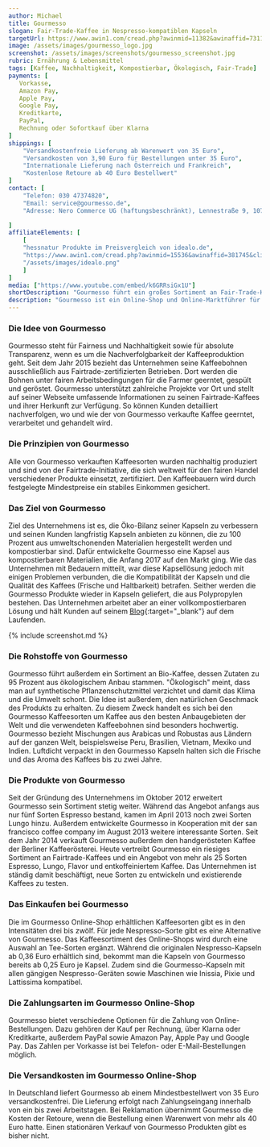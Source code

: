 ```yaml
---
author: Michael
title: Gourmesso
slogan: Fair-Trade-Kaffee in Nespresso-kompatiblen Kapseln
targetUrl: https://www.awin1.com/cread.php?awinmid=11382&awinaffid=731132&clickref=&ued=
image: /assets/images/gourmesso_logo.jpg
screenshot: /assets/images/screenshots/gourmesso_screenshot.jpg
rubric: Ernährung & Lebensmittel
tags: [Kaffee, Nachhaltigkeit, Kompostierbar, Ökologisch, Fair-Trade]
payments: [
   Vorkasse,
   Amazon Pay,
   Apple Pay,
   Google Pay,
   Kreditkarte,
   PayPal,
   Rechnung oder Sofortkauf über Klarna
]
shippings: [
    "Versandkostenfreie Lieferung ab Warenwert von 35 Euro",
    "Versandkosten von 3,90 Euro für Bestellungen unter 35 Euro",
    "Internationale Lieferung nach Österreich und Frankreich",
    "Kostenlose Retoure ab 40 Euro Bestellwert"
]
contact: [
    "Telefon: 030 47374820",
    "Email: service@gourmesso.de",
    "Adresse: Nero Commerce UG (haftungsbeschränkt), Lennestraße 9, 10785 Berlin"

]
affiliateElements: [
    [
    "hessnatur Produkte im Preisvergleich von idealo.de", 
    "https://www.awin1.com/cread.php?awinmid=15536&awinaffid=381745&clickref=&ued=https%3A%2F%2Fwww.idealo.de%2Fpreisvergleich%2FMainSearchProductCategory.html%3Fq%3DGourmesso", 
    "/assets/images/idealo.png"
    ]
]
media: ["https://www.youtube.com/embed/k6GRRsiGx1U"]
shortDescription: "Gourmesso führt ein großes Sortiment an Fair-Trade-Kaffee und Bio-Kaffe in Nespresso-kompatiblen Kaffekapseln als günstige Alternative."
description: "Gourmesso ist ein Online-Shop und Online-Marktführer für Nespresso-kompatible Kaffeekapseln. Die Firma führt außerdem das größte Fairtrade-Sortiment auf dem Kaffeekapselmarkt sowie einige Sorten Bio-Kaffee. Gourmesso wirbt damit, bis zu 35 Prozent günstiger zu sein als das Original Nespresso."
---
```


### Die Idee von Gourmesso

Gourmesso steht für Fairness und Nachhaltigkeit sowie für absolute Transparenz, wenn es um die Nachverfolgbarkeit der Kaffeeproduktion geht. Seit dem Jahr 2015 bezieht das Unternehmen seine Kaffeebohnen ausschließlich aus Fairtrade-zertifizierten Betrieben. Dort werden die Bohnen unter fairen Arbeitsbedingungen für die Farmer geerntet, gespült und geröstet. Gourmesso unterstützt zahlreiche Projekte vor Ort und stellt auf seiner Webseite umfassende Informationen zu seinen Fairtrade-Kaffees und ihrer Herkunft zur Verfügung. So können Kunden detailliert nachverfolgen, wo und wie der von Gourmesso verkaufte Kaffee geerntet, verarbeitet und gehandelt wird. 

### Die Prinzipien von Gourmesso

Alle von Gourmesso verkauften Kaffeesorten wurden nachhaltig produziert und sind von der Fairtrade-Initiative, die sich weltweit für den fairen Handel verschiedener Produkte einsetzt, zertifiziert. Den Kaffeebauern wird durch festgelegte Mindestpreise ein stabiles Einkommen gesichert. 

### Das Ziel von Gourmesso

Ziel des Unternehmens ist es, die Öko-Bilanz seiner Kapseln zu verbessern und seinen Kunden langfristig Kapseln anbieten zu können, die zu 100 Prozent aus umweltschonenden Materialien hergestellt werden und kompostierbar sind. Dafür entwickelte Gourmesso eine Kapsel aus kompostierbaren Materialien, die Anfang 2017 auf den Markt ging. Wie das Unternehmen mit Bedauern mitteilt, war diese Kapsellösung jedoch mit einigen Problemen verbunden, die die Kompatibilität der Kapseln und die Qualität des Kaffees (Frische und Haltbarkeit) betrafen. Seither werden die Gourmesso Produkte wieder in Kapseln geliefert, die aus Polypropylen bestehen. Das Unternehmen arbeitet aber an einer vollkompostierbaren Lösung und hält Kunden auf seinem [Blog](https://www.gourmesso.de/blogs/recipes){:target="_blank"} auf dem Laufenden. 

{% include screenshot.md %}

### Die Rohstoffe von Gourmesso

Gourmesso führt außerdem ein Sortiment an Bio-Kaffee, dessen Zutaten zu 95 Prozent aus ökologischem Anbau stammen. "Ökologisch" meint, dass man auf synthetische Pflanzenschutzmittel verzichtet und damit das Klima und die Umwelt schont. Die Idee ist außerdem, den natürlichen Geschmack des Produkts zu erhalten. Zu diesem Zweck handelt es sich bei den Gourmesso Kaffeesorten um Kaffee aus den besten Anbaugebieten der Welt und die verwendeten Kaffeebohnen sind besonders hochwertig. Gourmesso bezieht Mischungen aus Arabicas und Robustas aus Ländern auf der ganzen Welt, beispielsweise Peru, Brasilien, Vietnam, Mexiko und Indien. Luftdicht verpackt in den Gourmesso Kapseln halten sich die Frische und das Aroma des Kaffees bis zu zwei Jahre.

### Die Produkte von Gourmesso

Seit der Gründung des Unternehmens im Oktober 2012 erweitert Gourmesso sein Sortiment stetig weiter. Während das Angebot anfangs aus nur fünf Sorten Espresso bestand, kamen im April 2013 noch zwei Sorten Lungo hinzu. Außerdem entwickelte Gourmesso in Kooperation mit der san francisco coffee company im August 2013 weitere interessante Sorten. Seit dem Jahr 2014 verkauft Gourmesso außerdem den handgerösteten Kaffee der Berliner Kaffeerösterei. Heute vertreibt Gourmesso ein riesiges Sortiment an Fairtrade-Kaffees und ein Angebot von mehr als 25 Sorten Espresso, Lungo, Flavor und entkoffeiniertem Kaffee. Das Unternehmen ist ständig damit beschäftigt, neue Sorten zu entwickeln und existierende Kaffees zu testen. 

### Das Einkaufen bei Gourmesso

Die im Gourmesso Online-Shop erhältlichen Kaffeesorten gibt es in den Intensitäten drei bis zwölf. Für jede Nespresso-Sorte gibt es eine Alternative von Gourmesso. Das Kaffeesortiment des Online-Shops wird durch eine Auswahl an Tee-Sorten ergänzt. Während die originalen Nespresso-Kapseln ab 0,36 Euro erhältlich sind, bekommt man die Kapseln von Gourmesso bereits ab 0,25 Euro je Kapsel. Zudem sind die Gourmesso-Kapseln mit allen gängigen Nespresso-Geräten sowie Maschinen wie Inissia, Pixie und Lattissima kompatibel. 

### Die Zahlungsarten im Gourmesso Online-Shop

Gourmesso bietet verschiedene Optionen für die Zahlung von Online-Bestellungen. Dazu gehören der Kauf per Rechnung, über Klarna oder Kreditkarte, außerdem PayPal sowie Amazon Pay, Apple Pay und Google Pay. Das Zahlen per Vorkasse ist bei Telefon- oder E-Mail-Bestellungen möglich. 

### Die Versandkosten im Gourmesso Online-Shop

In Deutschland liefert Gourmesso ab einem Mindestbestellwert von 35 Euro versandkostenfrei. Die Lieferung erfolgt nach Zahlungseingang innerhalb von ein bis zwei Arbeitstagen. Bei Reklamation übernimmt Gourmesso die Kosten der Retoure, wenn die Bestellung einen Warenwert von mehr als 40 Euro hatte. Einen stationären Verkauf von Gourmesso Produkten gibt es bisher nicht.